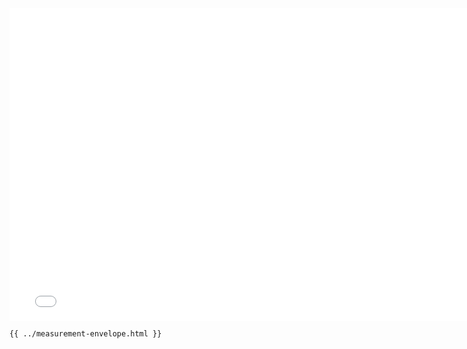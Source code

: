 <iframe src="../../measurement-envelope.html" width="770" height="500" frameBorder="0" seamless="seamless">
</iframe>

```html
{{ ../measurement-envelope.html }}
```
